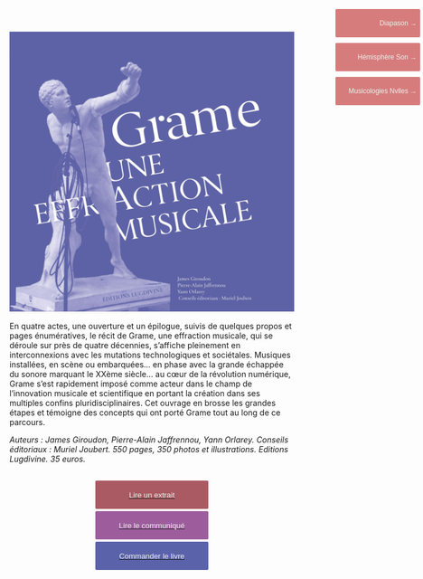 ![Book cover](./Couverture.jpg)

En quatre actes, une ouverture et un épilogue, suivis de quelques propos et pages énumératives, le récit de Grame, une effraction musicale, qui se déroule sur près de quatre décennies, s’affiche pleinement en interconnexions avec les mutations technologiques et sociétales. Musiques installées, en scène ou embarquées... en phase avec la grande échappée du sonore marquant le XXème siècle... au cœur de la révolution numérique, Grame s’est rapidement imposé comme acteur dans le champ de l’innovation musicale et scientifique en portant la création dans ses multiples confins pluridisciplinaires. Cet ouvrage en brosse les grandes étapes et témoigne des concepts qui ont porté Grame tout au long de ce parcours.

_Auteurs : James Giroudon, Pierre-Alain Jaffrennou, Yann Orlarey._
_Conseils éditoriaux : Muriel Joubert._
_550 pages, 350 photos et illustrations._
_Editions Lugdivine. 35 euros._


<a href="./extrait.pdf" >
	<button style="background-color: rgb(170,90,98); border:none; color: rgb(240,240,240); height:50px; width:200px; margin-top:30px; margin-bottom:4px; margin-left:auto; margin-right:auto; display: block; border-radius: 2px;"> 
		Lire un extrait
	</button>
</a>
<a href="./communique-presse.pdf" >
	<button style="background-color: rgb(157,93,157); border:none; color: rgb(240,240,240); height:50px; width:200px; margin-top:4px; margin-bottom:4px; margin-left:auto; margin-right:auto; display: block; border-radius: 2px;"> 
		Lire le communiqué
	</button>
</a>
<a href="https://docs.google.com/forms/d/e/1FAIpQLScLCjXs3Xj6-VtVk2xyAWq1rQXPHhnaoTciAwInFju_6_AsmA/viewform" >
	<button style="background-color: rgb(90,98,170); border:none; color: rgb(240,240,240); height:50px; width:200px; margin-top:4px; margin-bottom:10px; margin-left:auto; margin-right:auto;  display: block; border-radius: 2px;"> 
		Commander le livre
	</button>
</a>

<a href="./presse/diapason.jpeg" >
	<button style="background-color: rgba(205,92,92,0.8); border:none; color: rgb(240,240,240); height:50px; width:150px; margin-top:4px; margin-bottom:10px; margin-left:auto; margin-right:auto;  display: block; border-radius: 2px; position: fixed; top: 20px; right: 5px;text-align: right; font-size: 12px;"> 
		Diapason &#8594;
	</button>
</a>

<a href="./presse/hemisphereson.jpeg" >
	<button style="background-color: rgba(205,92,92,0.8); border:none; color: rgb(240,240,240); height:50px; width:150px; margin-top:4px; margin-bottom:10px; margin-left:auto; margin-right:auto;  display: block; border-radius: 2px; position: fixed; top: 80px; right: 5px; text-align: right; font-size: 12px;"> 
		Hémisphère Son &#8594;
	</button>
</a>

<a href="./presse/musicologies.pdf" >
	<button style="background-color: rgb(205,92,92,0.8); border:none; color: rgb(240,240,240); height:50px; width:150px; margin-top:4px; margin-bottom:10px; margin-left:auto; margin-right:auto;  display: block; border-radius: 2px; position: fixed; top: 140px; right: 5px;text-align: right; font-size: 12px;"> 
		Musicologies Nvlles &#8594;
	</button>
</a>


